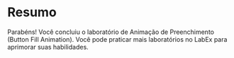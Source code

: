 # Resumo

Parabéns! Você concluiu o laboratório de Animação de Preenchimento (Button Fill Animation). Você pode praticar mais laboratórios no LabEx para aprimorar suas habilidades.

